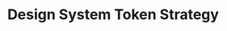 ---
title: Design System Token Strategy
type: portfolio
category: ui-ux-design
client: Paylocity
display: featured
position: Staff Designer 
role: Lead Designer & Design System Architect
tools: Figma
image: /projects/citrus-design-system/thumbnail.png
tags: design system
url: https://www.figma.com/proto/aImBvKBHCpKkCDgGFq1OeJ/Citrus-Tokens?page-id=0%3A1&type=design&node-id=21-2099&viewport=7343%2C1529%2C0.42&t=MUT4XmmYyAa1JpAo-1&scaling=scale-down&mode=design
link: https://www.figma.com/proto/aImBvKBHCpKkCDgGFq1OeJ/Citrus-Tokens?page-id=0%3A1&type=design&node-id=21-2099&viewport=7343%2C1529%2C0.42&t=MUT4XmmYyAa1JpAo-1&scaling=scale-down&mode=design
linkText: "View Presentation"
dateStart: March 2023
dateEnd: August 2023
media: UI/UX Design | Design System | UX Management 
cModules: {
      moduleTwo: { 
        item: iframe, 
            header: Application Info Page,
            class: "col-xs-12 col-sm-12 col-md-12 col-lg-12 figma",
            

            inner: {
                src: "https://www.figma.com/embed?embed_host=share&url=https%3A%2F%2Fwww.figma.com%2Fproto%2FuePLNJFN5qfII9EQDkjKhw%2FToken-System-Strategy%3Fpage-id%3D0%253A1%26type%3Ddesign%26node-id%3D1-1754%26viewport%3D489%252C518%252C0.08%26t%3DZ3al2BOSZSC1ymgN-1%26scaling%3Dmin-zoom%26mode%3Ddesign"
            }
    } 
}
---